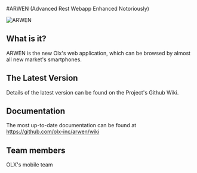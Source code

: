 #ARWEN (Advanced Rest Webapp Enhanced Notoriously)

![ARWEN](http://images2.wikia.nocookie.net/__cb20060312224343/lotr/images/3/35/Arwen_sword.PNG "ARWEN")

## What is it?

ARWEN is the new Olx's web application, which can be browsed by almost all new market's  smartphones.

## The Latest Version

Details of the latest version can be found on the Project's Github Wiki.

##  Documentation

The most up-to-date documentation can be found at https://github.com/olx-inc/arwen/wiki

##  Team members

OLX's mobile team
